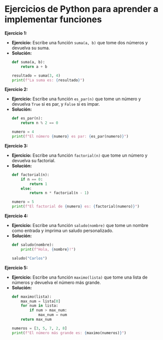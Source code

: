 # Ejercicios de Python para aprender a implementar funciones

**Ejercicio 1:**
- **Ejercicio:** Escribe una función `suma(a, b)` que tome dos números y devuelva su suma.
- **Solución:**
  ```python
  def suma(a, b):
      return a + b

  resultado = suma(3, 4)
  print(f"La suma es: {resultado}")
  ```

**Ejercicio 2:**
- **Ejercicio:** Escribe una función `es_par(n)` que tome un número y devuelva `True` si es par, y `False` si es impar.
- **Solución:**
  ```python
  def es_par(n):
      return n % 2 == 0

  numero = 4
  print(f"El número {numero} es par: {es_par(numero)}")
  ```

**Ejercicio 3:**
- **Ejercicio:** Escribe una función `factorial(n)` que tome un número y devuelva su factorial.
- **Solución:**
  ```python
  def factorial(n):
      if n == 0:
          return 1
      else:
          return n * factorial(n - 1)

  numero = 5
  print(f"El factorial de {numero} es: {factorial(numero)}")
  ```

**Ejercicio 4:**
- **Ejercicio:** Escribe una función `saludo(nombre)` que tome un nombre como entrada y imprima un saludo personalizado.
- **Solución:**
  ```python
  def saludo(nombre):
      print(f"Hola, {nombre}!")

  saludo("Carlos")
  ```

**Ejercicio 5:**
- **Ejercicio:** Escribe una función `maximo(lista)` que tome una lista de números y devuelva el número más grande.
- **Solución:**
  ```python
  def maximo(lista):
      max_num = lista[0]
      for num in lista:
          if num > max_num:
              max_num = num
      return max_num

  numeros = [3, 5, 7, 2, 8]
  print(f"El número más grande es: {maximo(numeros)}")
  ```
